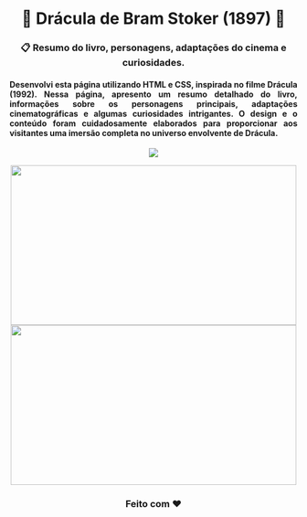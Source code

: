 <h1 align="center">🧛‍ Drácula de Bram Stoker (1897) 🧛‍</h1>
<h3 align="center">📋 Resumo do livro, personagens, adaptações do cinema e curiosidades.</h3>
<h4 align="justify">Desenvolvi esta página utilizando HTML e CSS, inspirada no filme Drácula (1992). Nessa página, apresento um resumo detalhado do livro, informações sobre os personagens principais, adaptações cinematográficas e algumas curiosidades intrigantes. O design e o conteúdo foram cuidadosamente elaborados para proporcionar aos visitantes uma imersão completa no universo envolvente de Drácula.</h4>
<p align="center"><a href="https://carolina-cvm.github.io/Dracula_Bram_Stoker/" target="_blank"><img src="https://img.shields.io/badge/GitHub%20Pages-222222?style=for-the-badge&logo=GitHub%20Pages&logoColor=white"/></a></p>
<p align="center">
  <img height="280px" width="500px" src="https://user-images.githubusercontent.com/55239200/194583634-e0249e12-e727-4ee0-bcd4-17add7638b1d.gif"  />
  <img height="280px" width="500px" src="https://user-images.githubusercontent.com/55239200/194584103-af5c7705-8209-463f-b041-3698d2cac5e4.gif" />
</p>
<h3 align="center">Feito com ❤️ </h3>

